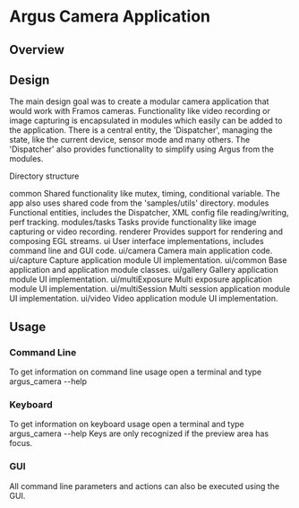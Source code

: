 # Argus Camera Application

## Overview


## Design

The main design goal was to create a modular camera application that would work with Framos cameras. Functionality like video recording
or image capturing is encapsulated in modules which easily can be added to the application.
There is a central entity, the 'Dispatcher', managing the state, like the current device, sensor
mode and many others. The 'Dispatcher' also provides functionality to simplify using Argus from
the modules.

Directory structure

common
    Shared functionality like mutex, timing, conditional variable. The app also uses shared
    code from the 'samples/utils' directory.
modules
    Functional entities, includes the Dispatcher, XML config file reading/writing, perf tracking.
modules/tasks
    Tasks provide functionality like image capturing or video recording.
renderer
    Provides support for rendering and composing EGL streams.
ui
    User interface implementations, includes command line and GUI code.
ui/camera
    Camera main application code.
ui/capture
    Capture application module UI implementation.
ui/common
    Base application and application module classes.
ui/gallery
    Gallery application module UI implementation.
ui/multiExposure
    Multi exposure application module UI implementation.
ui/multiSession
    Multi session application module UI implementation.
ui/video
    Video application module UI implementation.

## Usage

### Command Line

To get information on command line usage open a terminal and type
    argus_camera --help

### Keyboard

To get information on keyboard usage open a terminal and type
    argus_camera --help
Keys are only recognized if the preview area has focus.

### GUI

All command line parameters and actions can also be executed using the GUI.
